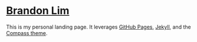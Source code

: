 # [Brandon Lim](https://brandondlim.com)

This is my personal landing page. It leverages [GitHub Pages](https://pages.github.com/), [Jekyll](http://jekyllrb.com), and the [Compass theme](https://github.com/excentris/compass/fork). 
